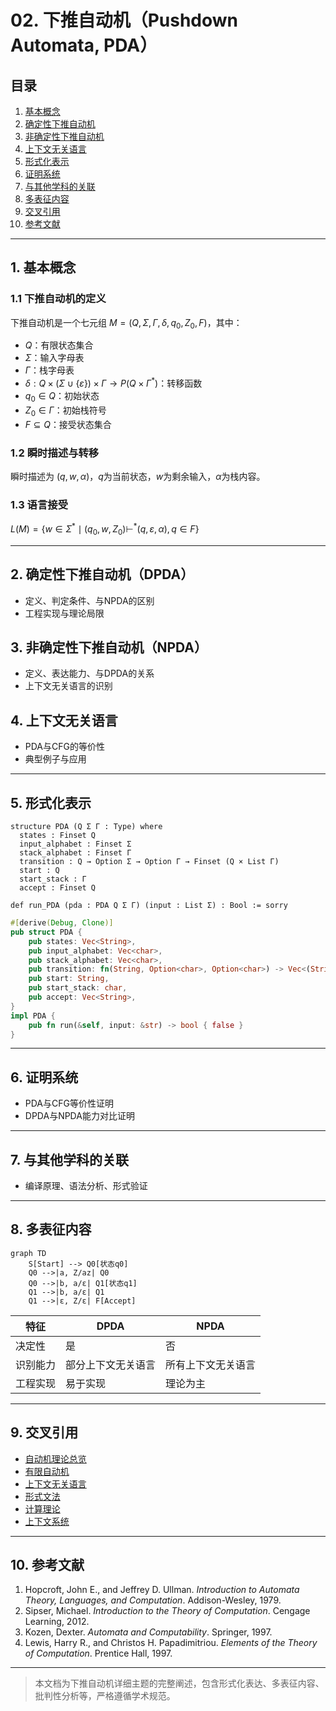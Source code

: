 # 02. 下推自动机（Pushdown Automata, PDA）

## 目录

1. [基本概念](#基本概念)
2. [确定性下推自动机](#确定性下推自动机)
3. [非确定性下推自动机](#非确定性下推自动机)
4. [上下文无关语言](#上下文无关语言)
5. [形式化表示](#形式化表示)
6. [证明系统](#证明系统)
7. [与其他学科的关联](#与其他学科的关联)
8. [多表征内容](#多表征内容)
9. [交叉引用](#交叉引用)
10. [参考文献](#参考文献)

---

## 1. 基本概念

### 1.1 下推自动机的定义

下推自动机是一个七元组 $M = (Q, \Sigma, \Gamma, \delta, q_0, Z_0, F)$，其中：

- $Q$：有限状态集合
- $\Sigma$：输入字母表
- $\Gamma$：栈字母表
- $\delta: Q \times (\Sigma \cup \{\varepsilon\}) \times \Gamma \to P(Q \times \Gamma^*)$：转移函数
- $q_0 \in Q$：初始状态
- $Z_0 \in \Gamma$：初始栈符号
- $F \subseteq Q$：接受状态集合

### 1.2 瞬时描述与转移

瞬时描述为 $(q, w, \alpha)$，$q$为当前状态，$w$为剩余输入，$\alpha$为栈内容。

### 1.3 语言接受

$L(M) = \{w \in \Sigma^* \mid (q_0, w, Z_0) \vdash^* (q, \varepsilon, \alpha), q \in F\}$

---

## 2. 确定性下推自动机（DPDA）

- 定义、判定条件、与NPDA的区别
- 工程实现与理论局限

## 3. 非确定性下推自动机（NPDA）

- 定义、表达能力、与DPDA的关系
- 上下文无关语言的识别

## 4. 上下文无关语言

- PDA与CFG的等价性
- 典型例子与应用

---

## 5. 形式化表示

```lean
structure PDA (Q Σ Γ : Type) where
  states : Finset Q
  input_alphabet : Finset Σ
  stack_alphabet : Finset Γ
  transition : Q → Option Σ → Option Γ → Finset (Q × List Γ)
  start : Q
  start_stack : Γ
  accept : Finset Q

def run_PDA (pda : PDA Q Σ Γ) (input : List Σ) : Bool := sorry
```

```rust
#[derive(Debug, Clone)]
pub struct PDA {
    pub states: Vec<String>,
    pub input_alphabet: Vec<char>,
    pub stack_alphabet: Vec<char>,
    pub transition: fn(String, Option<char>, Option<char>) -> Vec<(String, Vec<char>)>,
    pub start: String,
    pub start_stack: char,
    pub accept: Vec<String>,
}
impl PDA {
    pub fn run(&self, input: &str) -> bool { false }
}
```

---

## 6. 证明系统

- PDA与CFG等价性证明
- DPDA与NPDA能力对比证明

---

## 7. 与其他学科的关联

- 编译原理、语法分析、形式验证

---

## 8. 多表征内容

```mermaid
graph TD
    S[Start] --> Q0[状态q0]
    Q0 -->|a, Z/az| Q0
    Q0 -->|b, a/ε| Q1[状态q1]
    Q1 -->|b, a/ε| Q1
    Q1 -->|ε, Z/ε| F[Accept]
```

| 特征 | DPDA | NPDA |
|------|------|------|
| 决定性 | 是 | 否 |
| 识别能力 | 部分上下文无关语言 | 所有上下文无关语言 |
| 工程实现 | 易于实现 | 理论为主 |

---

## 9. 交叉引用

- [自动机理论总览](./README.md)
- [有限自动机](./03.1.1_Finite_Automata.md)
- [上下文无关语言](../03.3_Language_Hierarchy/03.3.2_Context_Free_Languages.md)
- [形式文法](../03.2_Formal_Grammars.md)
- [计算理论](../03.6_Computation_Theory/README.md)
- [上下文系统](../../12_Context_System/README.md)

---

## 10. 参考文献

1. Hopcroft, John E., and Jeffrey D. Ullman. *Introduction to Automata Theory, Languages, and Computation*. Addison-Wesley, 1979.
2. Sipser, Michael. *Introduction to the Theory of Computation*. Cengage Learning, 2012.
3. Kozen, Dexter. *Automata and Computability*. Springer, 1997.
4. Lewis, Harry R., and Christos H. Papadimitriou. *Elements of the Theory of Computation*. Prentice Hall, 1997.

---

> 本文档为下推自动机详细主题的完整阐述，包含形式化表达、多表征内容、批判性分析等，严格遵循学术规范。
